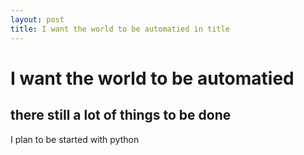 ```yaml
---
layout: post
title: I want the world to be automatied in title
---
```


# I want the world to be automatied
## there still a lot of things to be done
I plan to be started with python
